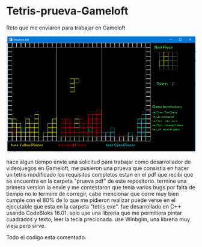 # Tetris-prueva-Gameloft
Reto que me enviaron para trabajar en Gameloft

![GitHub Logo](tetris.png)

hace algun tiempo envie una solicitud para trabajar como desarrollador de videojuegos en Gameloft, me pusieron una prueva que consistia en hacer un tetris modificado los requisitos completos estan en el pdf que recibi que se encuentra en la carpeta "prueva pdf" de este repositorio. termine una primera version la envie y me contestaron que tenia varios bugs por falta de tiempo no lo termine de corregir, cabe mencionar que corre muy bien cumple con el 80% de lo que me pidieron realizar puede verse en el ejecutable que esta en la carpeta "tetris exe".
fue desarrollado en C++ usando CodeBloks 16.01. solo use una libreria que me permitiera pintar cuadrados y texto, leer la tecla precionada. use Winbgim, una libreria muy vieja pero sirve.

Todo el codigo esta comentado.
